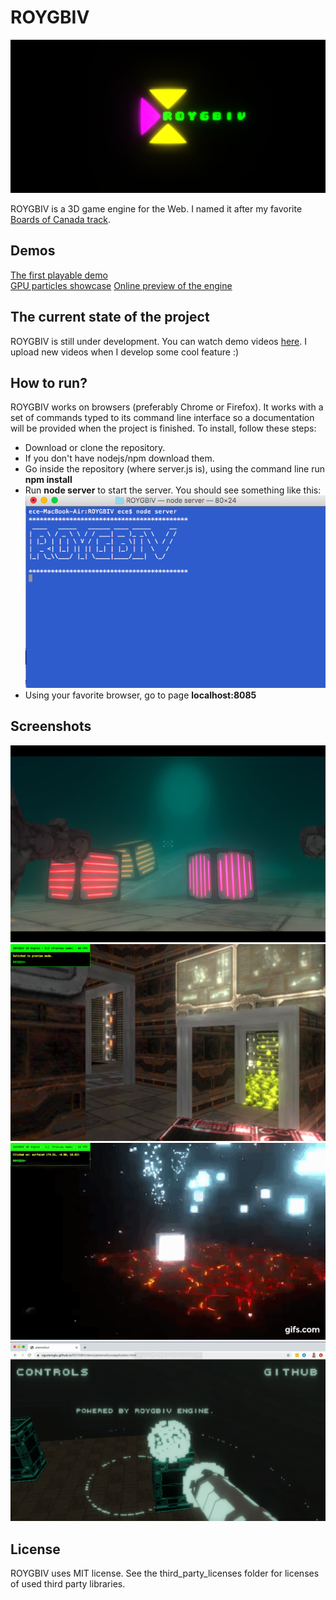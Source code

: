 # ROYGBIV

![](/screen_shots/logo.png?raw=true)

ROYGBIV is a 3D game engine for the Web. I named it after my favorite [Boards of Canada track](https://www.youtube.com/watch?v=W-GWjzw0GwQ).

## Demos
[The first playable demo](https://oguzeroglu.github.io/ROYGBIV/demo/demo1/application.html)  
[GPU particles showcase](https://oguzeroglu.github.io/ROYGBIV/demo/psShowcase/application.html)
[Online preview of the engine](https://oguzeroglu.github.io/ROYGBIV/roygbiv.html)

## The current state of the project
ROYGBIV is still under development. You can watch demo videos [here](https://www.youtube.com/channel/UCfDfMiMjN3P_K_vMLUbp7QA?view_as=subscriber). I upload new videos when I develop some cool feature :)

## How to run?

ROYGBIV works on browsers (preferably Chrome or Firefox). It works with a set of commands typed to its command line interface so a documentation will be provided when the project is finished. To install, follow these steps:

* Download or clone the repository.
* If you don't have nodejs/npm download them.
* Go inside the repository (where server.js is), using the command line run **npm install**
* Run **node server** to start the server. You should see something like this:
![](/screen_shots/server.png?raw=true)
* Using your favorite browser, go to page **localhost:8085**

## Screenshots

![](/screen_shots/scene.png?raw=true)
![](/screen_shots/scifi2.png?raw=true)
![](/screen_shots/shooting.gif?raw=true)
![](/screen_shots/roygbiv.gif?raw=true)

## License

ROYGBIV uses MIT license. See the third_party_licenses folder for licenses of used third party libraries.
